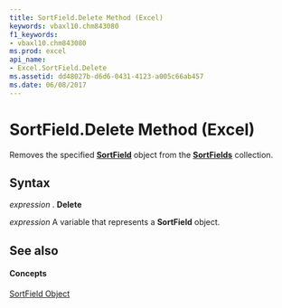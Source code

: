 ```yaml
---
title: SortField.Delete Method (Excel)
keywords: vbaxl10.chm843080
f1_keywords:
- vbaxl10.chm843080
ms.prod: excel
api_name:
- Excel.SortField.Delete
ms.assetid: dd48027b-d6d6-0431-4123-a005c66ab457
ms.date: 06/08/2017
---
```



# SortField.Delete Method (Excel)

Removes the specified  **[SortField](Excel.SortField.md)** object from the **[SortFields](Excel.SortFields.md)** collection.


## Syntax

 _expression_ . **Delete**

 _expression_ A variable that represents a **SortField** object.


## See also


#### Concepts


[SortField Object](Excel.SortField.md)


